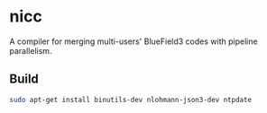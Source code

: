 # nicc

A compiler for merging multi-users' BlueField3 codes with pipeline parallelism.

## Build

```bash
sudo apt-get install binutils-dev nlohmann-json3-dev ntpdate
```

